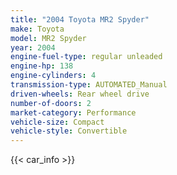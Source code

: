 ```yaml
---
title: "2004 Toyota MR2 Spyder"
make: Toyota
model: MR2 Spyder
year: 2004
engine-fuel-type: regular unleaded
engine-hp: 138
engine-cylinders: 4
transmission-type: AUTOMATED_Manual
driven-wheels: Rear wheel drive
number-of-doors: 2
market-category: Performance
vehicle-size: Compact
vehicle-style: Convertible
---
```


{{< car_info >}}
